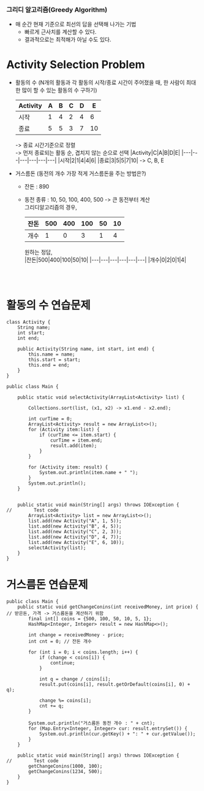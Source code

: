 ### 그리디 알고리즘(Greedy Algorithm)
- 매 순간 현재 기준으로 최선의 답을 선택해 나가는 기법
    - 빠르게 근사치를 계산할 수 있다.
    - 결과적으로는 최적해가 아닐 수도 있다.

# Activity Selection Problem

- 활동의 수 (N개의 활동과 각 활동의 시작/종료 시간이 주어졌을 때, 한 사람이 최대한 많이 할 수 있는 활동의 수 구하기)

    |Activity|A|B|C|D|E|
    |---|---|---|---|---|---|
    |시작|1|4|2|4|6|
    |종료|5|5|3|7|10|

    -> 종료 시간기준으로 정렬  
    -> 먼저 종료되는 활동 순, 겹치지 않는 순으로 선택
    |Activity|C|A|B|D|E|
    |---|---|---|---|---|---|
    |시작|2|1|4|4|6|
    |종료|3|5|5|7|10|
    -> C, B, E

- 거스름돈 (동전의 개수 가장 적게 거스름돈을 주는 방법은?)
  - 잔돈 : 890
  - 동전 종류 : 10, 50, 100, 400, 500 -> 큰 동전부터 계산  
    그리디알고리즘의 경우,  

    |잔돈|500|400|100|50|10|
    |---|---|---|---|---|---|
    |개수|1|0|3|1|4|

    원하는 정답,  
    |잔돈|500|400|100|50|10|
    |---|---|---|---|---|---|
    |개수|0|2|0|1|4|


<br>
<br>


# 활동의 수 연습문제
```
class Activity {
    String name;
    int start;
    int end;

    public Activity(String name, int start, int end) {
        this.name = name;
        this.start = start;
        this.end = end;
    }
}

public class Main {

    public static void selectActivity(ArrayList<Activity> list) {

        Collections.sort(list, (x1, x2) -> x1.end - x2.end);

        int curTime = 0;
        ArrayList<Activity> result = new ArrayList<>();
        for (Activity item:list) {
            if (curTime <= item.start) {
                curTime = item.end;
                result.add(item);
            }
        }

        for (Activity item: result) {
            System.out.println(item.name + " ");
        }
        System.out.println();
    }


    public static void main(String[] args) throws IOException {
//        Test code
        ArrayList<Activity> list = new ArrayList<>();
        list.add(new Activity("A", 1, 5));
        list.add(new Activity("B", 4, 5));
        list.add(new Activity("C", 2, 3));
        list.add(new Activity("D", 4, 7));
        list.add(new Activity("E", 6, 10));
        selectActivity(list);
    }
}
```

# 거스름돈 연습문제
```
public class Main {
    public static void getChangeConins(int receivedMoney, int price) { // 받은돈, 가격 -> 거스름돈을 계산하기 위함
        final int[] coins = {500, 100, 50, 10, 5, 1};
        HashMap<Integer, Integer> result = new HashMap<>();

        int change = receivedMoney - price;
        int cnt = 0; // 잔돈 개수

        for (int i = 0; i < coins.length; i++) {
            if (change < coins[i]) {
                continue;
            }

            int q = change / coins[i];
            result.put(coins[i], result.getOrDefault(coins[i], 0) + q);

            change %= coins[i];
            cnt += q;
        }

        System.out.println("거스름돈 동전 개수 : " + cnt);
        for (Map.Entry<Integer, Integer> cur: result.entrySet()) {
            System.out.println(cur.getKey() + ": " + cur.getValue());
        }
    }

    public static void main(String[] args) throws IOException {
//        Test code
        getChangeConins(1000, 100);
        getChangeConins(1234, 500);
    }
}
```